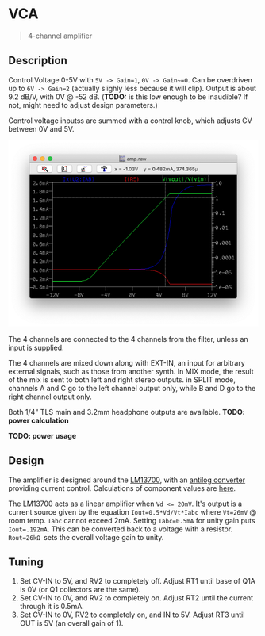 # VCA

> 4-channel amplifier

## Description

Control Voltage 0-5V with `5V -> Gain=1`, `0V -> Gain~=0`. Can be overdriven up to `6V -> Gain=2` (actually slighly less because it will clip). Output is about 9.2 dB/V, with 0V @ -52 dB. (**TODO:** is this low enough to be inaudible? If not, might need to adjust design parameters.)

Control voltage inputss are summed with a control knob, which adjusts CV between 0V and 5V.

![cv-vs-gain](plot.png)

The 4 channels are connected to the 4 channels from the filter, unless an input is supplied.

The 4 channels are mixed down along with EXT-IN, an input for arbitrary external signals, such as those from another synth. In MIX mode, the result of the mix is sent to both left and right stereo outputs. in SPLIT mode, channels A and C go to the left channel output only, while B and D go to the right channel output only.

Both 1/4" TLS main and 3.2mm headphone outputs are available. **TODO: power calculation**

**TODO: power usage** 

## Design

The amplifier is designed around the [LM13700](../reference/datasheets/lm13700.pdf), with an [antilog converter](../reference/exponential.pdf) providing current control. Calculations of component values are [here](amp.xlsx).

The LM13700 acts as a linear amplifier when `Vd <= 20mV`. It's output is a current source given by the equation `Iout=0.5*Vd/Vt*Iabc` where `Vt=26mV` @ room temp. `Iabc` cannot exceed 2mA. Setting `Iabc=0.5mA` for unity gain puts `Iout=.192mA`. This can be converted back to a voltage with a resistor. `Rout=26kΩ `sets the overall voltage gain to unity.



## Tuning

1. Set CV-IN to 5V, and RV2 to completely off. Adjust RT1 until base of Q1A is 0V (or Q1 collectors are the same).
2. Set CV-IN to 0V, and RV2 to completely on. Adjust RT2 until the current through it is 0.5mA.
3. Set CV-IN to 0V, RV2 to completely on, and IN to 5V. Adjust RT3 until OUT is 5V (an overall gain of 1).

